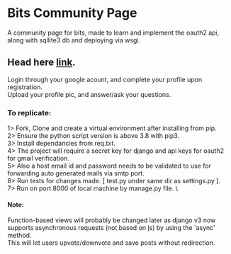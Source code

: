 # Bits Community Page
A community page for bits, made to learn and implement the oauth2 api, \
along with sqllite3 db and deploying via wsgi.

## Head here [link](https://mohitdmak.pythonanywhere.com/).

Login through your google acount, and complete your profile upon registration. \
Upload your profile pic, and answer/ask your questions.

### To replicate:
1> Fork, Clone and create a virtual environment after installing from pip. \
2> Ensure the python script version is above 3.8 with pip3. \
3> Install dependancies from req.txt. \
4> The project will require a secret key for django and api keys for oauth2 for gmail verification. \
5> Also a host email id and password needs to be validated to use for forwarding auto generated mails via smtp port. \
6> Run tests for changes made. [ test.py under same dir as settings.py ]. \
7> Run on port 8000 of local machine by manage.py file. \

#### Note:
Function-based views will probably be changed later as django v3 now supports asynchronous requests (not based on js) by using the 'async' method. \
This will let users upvote/downvote and save posts without redirection.
